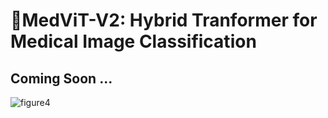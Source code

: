 # 🤖MedViT-V2: Hybrid Tranformer for Medical Image Classification
## Coming Soon ...
![figure4](https://github.com/YubiaoYue/MedMamba/assets/141175829/f338f5a0-4a19-4346-bff5-8ff3eca0d6d6)
